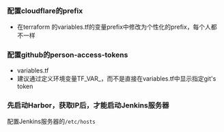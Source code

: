 ### 配置cloudflare的prefix
* 在terraform 的variables.tf的变量prefix中修改为个性化的prefix，每个人都不一样


### 配置github的person-access-tokens
* variables.tf
* 建议通过定义环境变量TF_VAR_，而不是直接在variables.tf中显示指定git's token


### 先启动Harbor，获取IP后，才能启动Jenkins服务器
配置Jenkins服务器的`/etc/hosts`

